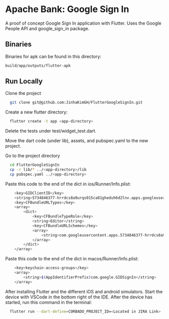 # Apache Bank: Google Sign In

A proof of concept Google Sign In application with Flutter. Uses the Google People API and google_sign_in package.

## Binaries

Binaries for apk can be found in this directory:

```bash
build/app/outputs/flutter-apk
```

## Run Locally

Clone the project

```bash
  git clone git@github.com:JinhaKimGH/FlutterGoogleSignIn.git
```

Create a new flutter directory:

```bash
  flutter create -t app <app-directory>
```

Delete the tests under test/widget_test.dart.

Move the dart code (under lib), assets, and pubspec.yaml to the new project.

Go to the project directory

```bash
  cd FlutterGoogleSignIn
  cp -r lib/* ../<app-directory>/lib
  cp pubspec.yaml ../<app-directory>
```

Paste this code to the end of the dict in ios/Runner/Info.plist:

```bash
    <key>GIDClientID</key>
	<string>5734846377-hrrdcs8a9urqs015ca81gheduh6d2lnv.apps.googleusercontent.com</string>
	<key>CFBundleURLTypes</key>
	<array>
		<dict>
			<key>CFBundleTypeRole</key>
			<string>Editor</string>
			<key>CFBundleURLSchemes</key>
			<array>
				<string>com.googleusercontent.apps.5734846377-hrrdcs8a9urqs015ca81gheduh6d2lnv</string>
			</array>
		</dict>
	</array>
```

Paste this code to the end of the dict in macos/Runner/Info.plist:

```bash
    <key>keychain-access-groups</key>
	<array>
		<string>$(AppIdentifierPrefix)com.google.GIDSignIn</string>
	</array>
```

After installing Flutter and the different iOS and android simulators. Start the device with VSCode in the bottom right of the IDE. After the device has started, run this command in the terminal:

```bash
  flutter run --dart-define=CORBADO_PROJECT_ID=<Located in JIRA Link>
```
